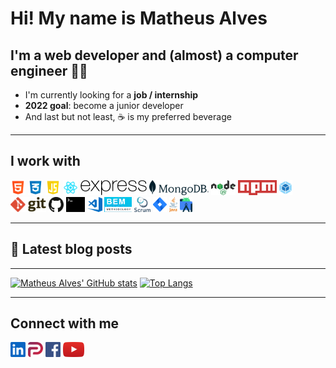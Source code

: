 # Hi! My name is **Matheus Alves**

## I'm a web developer and (almost) a computer engineer 👨‍🎓

- I'm currently looking for a **job / internship**
- **2022 goal**: become a junior developer
- And last but not least, ☕️ is my preferred beverage

---

## I work with

<div>
  <img src="./src/common/images/html.png" height="24">
  <img src="./src/common/images/css.png" height="24">
  <img src="./src/common/images/javascript.png" height="24">
  <img src="./src/common/images/react.png" height="24">
  <img src="./src/common/images/express.png" height="24">
  <img src="./src/common/images/mongodb.svg" height="24">
  <img src="./src/common/images/node.png" height="24">
  <img src="./src/common/images/npm.svg" height="24">
  <img src="./src/common/images/webpack.svg" height="24">
  <img src="./src/common/images/git.svg" height="24">
  <img src="./src/common/images/github.svg" height="24">
  <img src="./src/common/images/terminal.svg" height="24">
  <img src="./src/common/images/vs-code.svg" height="24">
  <img src="./src/common/images/bem.png" height="24">
  <img src="./src/common/images/scrum.png" height="24">
  <img src="./src/common/images/jira.svg" height="24">
  <img src="./src/common/images/java.png" height="24">
  <img src="./src/common/images/android-studio.png" height="24">
</div>

---

## 📒 Latest blog posts

<!-- BLOG-POST-LIST:START -->
<!-- BLOG-POST-LIST:END -->

---

[![Matheus Alves' GitHub stats](https://github-readme-stats.vercel.app/api?username=matheus4lves)](https://github.com/anuraghazra/github-readme-stats)
[![Top Langs](https://github-readme-stats.vercel.app/api/top-langs/?username=matheus4lves&layout=compact&langs_count=10)](https://github.com/anuraghazra/github-readme-stats)

---

## Connect with me

[<img src="./src/common/images/linkedin.svg" height="24">][linkedin]
[<img src="./src/common/images/parler.svg" height="24">][parler]
[<img src="./src/common/images/facebook.svg" height="24">][facebook]
[<img src="./src/common/images/youtube.svg" height="24">][youtube]

[linkedin]: https://www.linkedin.com/in/matheus4lves/
[parler]: https://parler.com/user/matheus4lves
[facebook]: https://www.facebook.com/profile.php?id=100003877646753
[youtube]: https://www.youtube.com/channel/UCOzFvIjNQ_h3nKWik71CTCQ
